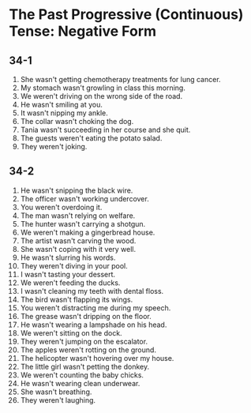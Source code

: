 # The Past Progressive (Continuous) Tense: Negative Form

## 34-1

1. She wasn't getting chemotherapy treatments for lung cancer.
1. My stomach wasn't growling in class this morning.
1. We weren't driving on the wrong side of the road.
1. He wasn't smiling at you.
1. It wasn't nipping my ankle.
1. The collar wasn't choking the dog.
1. Tania wasn't succeeding in her course and she quit.
1. The guests weren't eating the potato salad.
1. They weren't joking.

## 34-2

1. He wasn't snipping the black wire.
1. The officer wasn't working undercover.
1. You weren't overdoing it.
1. The man wasn't relying on welfare.
1. The hunter wasn't carrying a shotgun.
1. We weren't making a gingerbread house.
1. The artist wasn't carving the wood.
1. She wasn't coping with it very well.
1. He wasn't slurring his words.
1. They weren't diving in your pool.
1. I wasn't tasting your dessert.
1. We weren't feeding the ducks.
1. I wasn't cleaning my teeth with dental floss.
1. The bird wasn't flapping its wings.
1. You weren't distracting me during my speech.
1. The grease wasn't dripping on the floor.
1. He wasn't wearing a lampshade on his head.
1. We weren't sitting on the dock.
1. They weren't jumping on the escalator.
1. The apples weren't rotting on the ground.
1. The helicopter wasn't hovering over my house.
1. The little girl wasn't petting the donkey.
1. We weren't counting the baby chicks.
1. He wasn't wearing clean underwear.
1. She wasn't breathing.
1. They weren't laughing.
